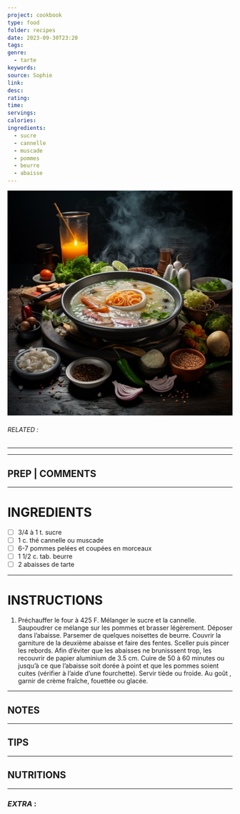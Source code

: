 ```yaml
---
project: cookbook
type: food
folder: recipes
date: 2023-09-30T23:20
tags: 
genre:
  - tarte
keywords: 
source: Sophie
link: 
desc: 
rating: 
time: 
servings: 
calories: 
ingredients:
  - sucre
  - cannelle
  - muscade
  - pommes
  - beurre
  - abaisse
---
```


![IMAGE](_default.png)

###### *RELATED* : 
---


---
## PREP | COMMENTS



---
# INGREDIENTS

- [ ] 3/4 à 1 t. sucre
- [ ] 1 c. thé cannelle ou muscade
- [ ] 6-7 pommes pelées et coupées en morceaux
- [ ] 1 1/2 c. tab. beurre
- [ ] 2 abaisses de tarte

---
# INSTRUCTIONS

1. Préchauffer le four à 425 F. Mélanger le sucre et la cannelle. Saupoudrer ce mélange sur les pommes et brasser légèrement. Déposer dans l’abaisse. Parsemer de quelques noisettes de beurre. Couvrir la garniture de la deuxième abaisse et faire des fentes. Sceller puis pincer les rebords. Afin d’éviter que les abaisses ne brunisssent trop, les recouvrir de papier aluminium de 3.5 cm. Cuire de 50 à 60 minutes ou jusqu’à ce que l’abaisse soit dorée à point et que les pommes soient cuites (vérifier à l’aide d’une fourchette). Servir tiède ou froide. Au goût , garnir de crème fraîche, fouettée ou glacée.

---
## NOTES



---
## TIPS



---
## NUTRITIONS



---
### *EXTRA* :



